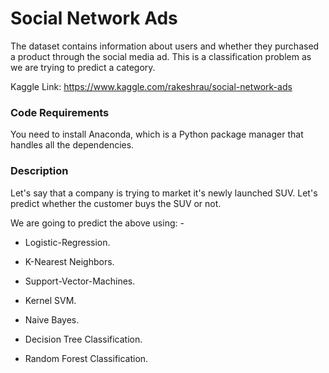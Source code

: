# Social Network Ads

The dataset contains information about users and whether they purchased a product through the social media ad. This is a 
classification problem as we are trying to predict a category.

Kaggle Link: https://www.kaggle.com/rakeshrau/social-network-ads


### Code Requirements

You need to install Anaconda, which is a Python package manager that handles all the dependencies.


### Description


Let's say that a company is trying to market it's newly launched SUV. Let's predict whether the customer buys the 
SUV or not.

We are going to predict the above using: -

- Logistic-Regression.

- K-Nearest Neighbors.

- Support-Vector-Machines.

- Kernel SVM.

- Naive Bayes.

- Decision Tree Classification.

- Random Forest Classification.

